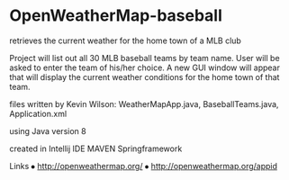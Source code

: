 # OpenWeatherMap-baseball
retrieves the current weather for the home town of a MLB club

Project will list out all 30 MLB baseball teams by team name. 
User will be asked to enter the team of his/her choice.
A new GUI window will appear that will display the current weather conditions for the home town of that team. 

files written by Kevin Wilson: 
WeatherMapApp.java, 
BaseballTeams.java, 
Application.xml

using Java version 8

created in Intellij IDE 
MAVEN Springframework



Links
⦁	http://openweathermap.org/ 
⦁	http://openweathermap.org/appid
